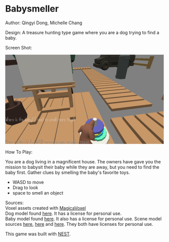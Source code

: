# Babysmeller

Author: Qingyi Dong, Michelle Chang

Design: A treasure hunting type game where you are a dog trying to find a baby.

Screen Shot:

![Screen Shot](screenshot.png)

How To Play:

You are a dog living in a magnificent house. The owners have gave you the mission to babysit their baby while they are 
away, but you need to find the baby first. Gather clues by smelling the baby's favorite toys. <br />
- WASD to move
- Drag to look
- space to smell an object

Sources: <br />
Voxel assets created with [MagicaVoxel](https://ephtracy.github.io/) <br />
Dog model found [here](https://free3d.com/3d-model/farm-dog-v2--499533.html). It has a license for personal use. <br />
Baby model found [here](https://free3d.com/3d-model/crawlingbaby-v1--407140.html). It also has a license for personal use.
Scene model sources [here](https://sketchfab.com/3d-models/art-room-0dd281b876ca44469109a2ccbf35ac5c), [here](https://kenney.nl/assets/nature-kit) and [here](https://kenney.nl/assets/furniture-kit). They both have licenses for personal use. <br />

This game was built with [NEST](NEST.md).

